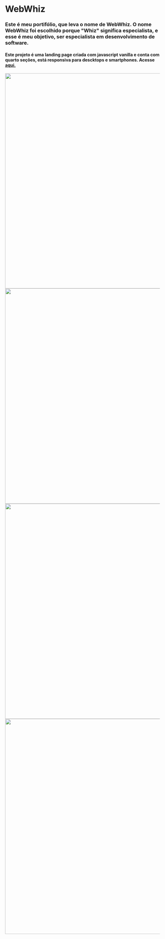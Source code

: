 # WebWhiz

### Este é meu portifólio, que leva o nome de WebWhiz. O nome WebWhiz foi escolhido porque "Whiz" significa especialista, e esse é meu objetivo, ser especialista em desenvolvimento de software.

#### Este projeto é uma landing page criada com javascript vanilla e conta com quarto seções, está responsiva para descktops e smartphones. Acesse <a href="https://webwhiz.surge.sh/" target="_blank"> aqui.</a>

<img src="https://user-images.githubusercontent.com/104647293/232524366-b849b175-a287-44cd-9d0a-1ce6785ac0e8.png" width="700px">

<img src="https://user-images.githubusercontent.com/104647293/232524497-6aeb9606-cce4-4b52-93b2-3f703bfde64a.png" width="700px">

<img src="https://user-images.githubusercontent.com/104647293/232524548-cb806ab4-c9cf-4429-a9ff-914235fdb660.png" width="700px">

<img src="https://user-images.githubusercontent.com/104647293/232524595-519db1eb-35a9-40ee-aa59-36b9abfacb41.png" width="700px">

